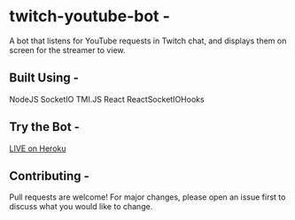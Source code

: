 # twitch-youtube-bot -

A bot that listens for YouTube requests in Twitch chat, and displays them on screen for the streamer to view.

## Built Using - 
NodeJS
SocketIO
TMI.JS
React
ReactSocketIOHooks

## Try the Bot -
[LIVE on Heroku](https://twitch-youtube-bot.herokuapp.com/)

## Contributing -
Pull requests are welcome!
For major changes, please open an issue first to discuss what you would like to change.
